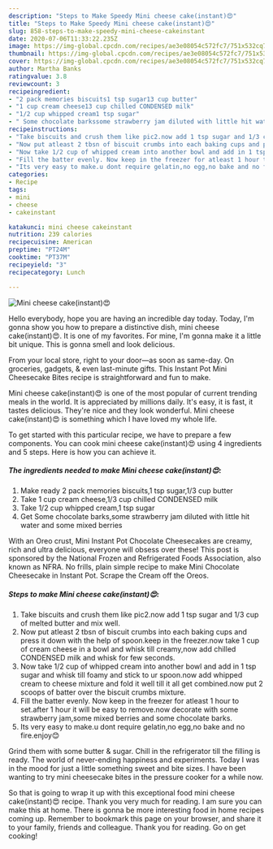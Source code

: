 ```yaml
---
description: "Steps to Make Speedy Mini cheese cake(instant)😍"
title: "Steps to Make Speedy Mini cheese cake(instant)😍"
slug: 858-steps-to-make-speedy-mini-cheese-cakeinstant
date: 2020-07-06T11:33:22.235Z
image: https://img-global.cpcdn.com/recipes/ae3e08054c572fc7/751x532cq70/mini-cheese-cakeinstant😍-recipe-main-photo.jpg
thumbnail: https://img-global.cpcdn.com/recipes/ae3e08054c572fc7/751x532cq70/mini-cheese-cakeinstant😍-recipe-main-photo.jpg
cover: https://img-global.cpcdn.com/recipes/ae3e08054c572fc7/751x532cq70/mini-cheese-cakeinstant😍-recipe-main-photo.jpg
author: Martha Banks
ratingvalue: 3.8
reviewcount: 3
recipeingredient:
- "2 pack memories biscuits1 tsp sugar13 cup butter"
- "1 cup cream cheese13 cup chilled CONDENSED milk"
- "1/2 cup whipped cream1 tsp sugar"
- " Some chocolate barkssome strawberry jam diluted with little hit water and some mixed berries"
recipeinstructions:
- "Take biscuits and crush them like pic2.now add 1 tsp sugar and 1/3 cup of melted butter and mix well."
- "Now put atleast 2 tbsn of biscuit crumbs into each baking cups and press it down with the help of spoon.keep in the freezer.now take 1 cup of cream cheese in a bowl and whisk till creamy,now add chilled CONDENSED milk and whisk for few seconds."
- "Now take 1/2 cup of whipped cream into another bowl and add in 1 tsp sugar and whisk till foamy and stick to ur spoon.now add whipped cream to cheese mixture and fold it well till it all get combined.now put 2 scoops of batter over the biscuit crumbs mixture."
- "Fill the batter evenly. Now keep in the freezer for atleast 1 hour to set.after 1 hour it will be easy to remove.now decorate with some strawberry jam,some mixed berries and some chocolate barks."
- "Its very easy to make.u dont require gelatin,no egg,no bake and no fire.enjoy😊"
categories:
- Recipe
tags:
- mini
- cheese
- cakeinstant

katakunci: mini cheese cakeinstant 
nutrition: 239 calories
recipecuisine: American
preptime: "PT24M"
cooktime: "PT37M"
recipeyield: "3"
recipecategory: Lunch

---
```



![Mini cheese cake(instant)😍](https://img-global.cpcdn.com/recipes/ae3e08054c572fc7/751x532cq70/mini-cheese-cakeinstant😍-recipe-main-photo.jpg)

Hello everybody, hope you are having an incredible day today. Today, I'm gonna show you how to prepare a distinctive dish, mini cheese cake(instant)😍. It is one of my favorites. For mine, I'm gonna make it a little bit unique. This is gonna smell and look delicious.

From your local store, right to your door—as soon as same-day. On groceries, gadgets, &amp; even last-minute gifts. This Instant Pot Mini Cheesecake Bites recipe is straightforward and fun to make.

Mini cheese cake(instant)😍 is one of the most popular of current trending meals in the world. It is appreciated by millions daily. It's easy, it is fast, it tastes delicious. They're nice and they look wonderful. Mini cheese cake(instant)😍 is something which I have loved my whole life.


To get started with this particular recipe, we have to prepare a few components. You can cook mini cheese cake(instant)😍 using 4 ingredients and 5 steps. Here is how you can achieve it.

<!--inarticleads1-->

##### The ingredients needed to make Mini cheese cake(instant)😍:

1. Make ready 2 pack memories biscuits,1 tsp sugar,1/3 cup butter
1. Take 1 cup cream cheese,1/3 cup chilled CONDENSED milk
1. Take 1/2 cup whipped cream,1 tsp sugar
1. Get  Some chocolate barks,some strawberry jam diluted with little hit water and some mixed berries


With an Oreo crust, Mini Instant Pot Chocolate Cheesecakes are creamy, rich and ultra delicious, everyone will obsess over these! This post is sponsored by the National Frozen and Refrigerated Foods Association, also known as NFRA. No frills, plain simple recipe to make Mini Chocolate Cheesecake in Instant Pot. Scrape the Cream off the Oreos. 

<!--inarticleads2-->

##### Steps to make Mini cheese cake(instant)😍:

1. Take biscuits and crush them like pic2.now add 1 tsp sugar and 1/3 cup of melted butter and mix well.
1. Now put atleast 2 tbsn of biscuit crumbs into each baking cups and press it down with the help of spoon.keep in the freezer.now take 1 cup of cream cheese in a bowl and whisk till creamy,now add chilled CONDENSED milk and whisk for few seconds.
1. Now take 1/2 cup of whipped cream into another bowl and add in 1 tsp sugar and whisk till foamy and stick to ur spoon.now add whipped cream to cheese mixture and fold it well till it all get combined.now put 2 scoops of batter over the biscuit crumbs mixture.
1. Fill the batter evenly. Now keep in the freezer for atleast 1 hour to set.after 1 hour it will be easy to remove.now decorate with some strawberry jam,some mixed berries and some chocolate barks.
1. Its very easy to make.u dont require gelatin,no egg,no bake and no fire.enjoy😊


Grind them with some butter &amp; sugar. Chill in the refrigerator till the filling is ready. The world of never-ending happiness and experiments. Today I was in the mood for just a little something sweet and bite sizes. I have been wanting to try mini cheesecake bites in the pressure cooker for a while now. 

So that is going to wrap it up with this exceptional food mini cheese cake(instant)😍 recipe. Thank you very much for reading. I am sure you can make this at home. There is gonna be more interesting food in home recipes coming up. Remember to bookmark this page on your browser, and share it to your family, friends and colleague. Thank you for reading. Go on get cooking!
